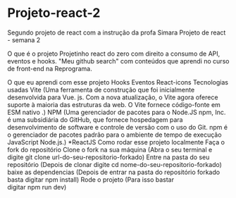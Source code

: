# Projeto-react-2
Segundo projeto de react  com a instrução da profa Simara 
Projeto de react - semana 2


O que é o projeto
Projetinho react do zero com direito a consumo de API, eventos e hooks. "Meu github search" com conteúdos que aprendi no curso de front-end na Reprograma.

O que eu aprendi com esse projeto
Hooks
Eventos
React-icons
Tecnologias usadas
Vite (Uma ferramenta de construção que foi inicialmente desenvolvida para Vue. js. Com a nova atualização, o Vite agora oferece suporte à maioria das estruturas da web. O Vite fornece código-fonte em ESM nativo .)
NPM (Uma gerenciador de pacotes para o Node.JS npm, Inc. é uma subsidiária do GitHub, que fornece hospedagem para desenvolvimento de software e controle de versão com o uso do Git. npm é o gerenciador de pacotes padrão para o ambiente de tempo de execução JavaScript Node.js.) *ReactJS
Como rodar esse projeto localmente
Faça o fork do repositório
Clone o fork na sua máquina (Abra o seu terminal e digite git clone url-do-seu-repositorio-forkado)
Entre na pasta do seu repositório (Depois de clonar digite cd nome-do-seu-repositorio-forkado)
baixe as dependencias (Depois de entrar na pasta do repositório forkado basta digitar npm install)
Rode o projeto (Para isso bastar digitar npm run dev)
